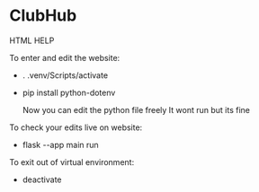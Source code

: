 # ClubHub

HTML HELP

To enter and edit the website:
- . .venv/Scripts/activate
- pip install python-dotenv

  Now you can edit the python file freely
  It wont run but its fine

To check your edits live on website:
- flask --app main run

To exit out of virtual environment:
- deactivate
